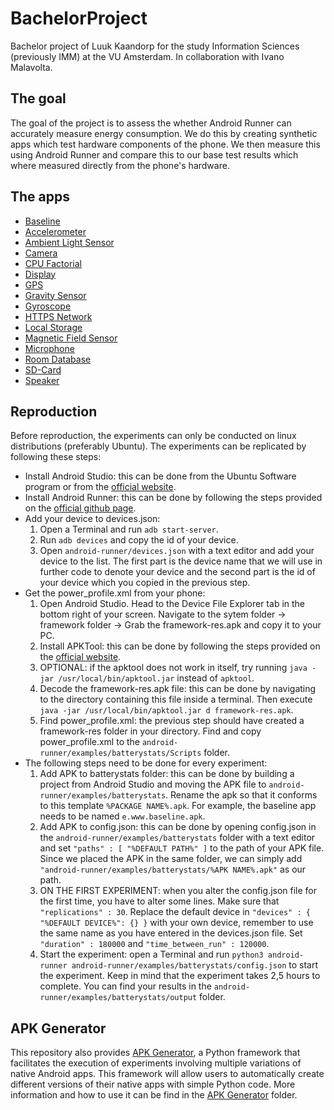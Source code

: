 # BachelorProject
Bachelor project of Luuk Kaandorp for the study Information Sciences (previously IMM) at the VU Amsterdam. In collaboration with Ivano Malavolta.

## The goal
The goal of the project is to assess the whether Android Runner can accurately measure energy consumption. We do this by creating synthetic apps which test hardware components of the phone. We then measure this using Android Runner and compare this to our base test results which where measured directly from the phone's hardware.

## The apps
* [Baseline](/Apps/Baseline)
* [Accelerometer](/Apps/AccelerometerTest)
* [Ambient Light Sensor](/Apps/AmbientLightTest)
* [Camera](/Apps/CameraTest)
* [CPU Factorial](/Apps/CpuFactorialTest)
* [Display](/Apps/DisplayTest)
* [GPS](/Apps/GpsTest)
* [Gravity Sensor](/Apps/GravityTest)
* [Gyroscope](/Apps/GyroscopeTest)
* [HTTPS Network](/Apps/HttpsRequestTest)
* [Local Storage](/Apps/WriteLocalTest)
* [Magnetic Field Sensor](/Apps/MagneticFieldTest)
* [Microphone](/Apps/MicrophoneTest)
* [Room Database](/Apps/WriteRoomTest)
* [SD-Card](/Apps/WriteSdTest)
* [Speaker](/Apps/SpeakerTest)

## Reproduction
Before reproduction, the experiments can only be conducted on linux distributions (preferably Ubuntu). The experiments can be replicated by following these steps:
* Install Android Studio: this can be done from the Ubuntu Software program or from the [official website](https://developer.android.com/studio/install).
* Install Android Runner: this can be done by following the steps provided on the [official github page](https://github.com/S2-group/android-runner).
* Add your device to devices.json:
  1. Open a Terminal and run `adb start-server`.
  2. Run `adb devices` and copy the id of your device.
  3. Open `android-runner/devices.json` with a text editor and add your device to the list. The first part is the device name that we will use in further code to denote your device and the second part is the id of your device which you copied in the previous step.
* Get the power_profile.xml from your phone:
  1. Open Android Studio. Head to the Device File Explorer tab in the bottom right of your screen. Navigate to the sytem folder -> framework folder -> Grab the framework-res.apk and copy it to your PC.
  2. Install APKTool: this can be done by following the steps provided on the [official website](https://ibotpeaches.github.io/Apktool/install/).
  3. OPTIONAL: if the apktool does not work in itself, try running `java -jar /usr/local/bin/apktool.jar` instead of `apktool`.
  4. Decode the framework-res.apk file: this can be done by navigating to the directory containing this file inside a terminal. Then execute `java -jar /usr/local/bin/apktool.jar d framework-res.apk`.
  5. Find power_profile.xml: the previous step should have created a framework-res folder in your directory. Find and copy power_profile.xml to the `android-runner/examples/batterystats/Scripts` folder.
* The following steps need to be done for every experiment:
  1. Add APK to batterystats folder: this can be done by building a project from Android Studio and moving the APK file to `android-runner/examples/batterystats`. Rename the apk so that it conforms to this template `%PACKAGE NAME%.apk`. For example, the baseline app needs to be named `e.www.baseline.apk`.
  2. Add APK to config.json: this can be done by opening config.json in the `android-runner/examples/batterystats` folder with a text editor and set `"paths" : [ "%DEFAULT PATH%" ]` to the path of your APK file. Since we placed the APK in the same folder, we can simply add `"android-runner/examples/batterystats/%APK NAME%.apk"` as our path.
  3. ON THE FIRST EXPERIMENT: when you alter the config.json file for the first time, you have to alter some lines. Make sure that `"replications" : 30`. Replace the default device in `"devices" : { "%DEFAULT DEVICE%": {} }` with your own device, remember to use the same name as you have entered in the devices.json file. Set `"duration" : 180000` and `"time_between_run" : 120000`. 
  4. Start the experiment: open a Terminal and run `python3 android-runner android-runner/examples/batterystats/config.json` to start the experiment. Keep in mind that the experiment takes 2,5 hours to complete. You can find your results in the `android-runner/examples/batterystats/output` folder.

## APK Generator
This repository also provides [APK Generator](/ApkGenerator), a Python framework that facilitates the execution of experiments involving multiple variations of native Android apps. This framework will allow users to automatically create different versions of their native apps with simple Python code. More information and how to use it can be find in the [APK Generator](/ApkGenerator) folder.
